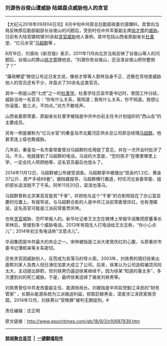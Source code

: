 ### 刘源告谷俊山遭威胁 陆媒盘点威胁他人的贪官
------------------------

<p>【大纪元2018年09月04日讯】8月中旬中共原总后勤部政委刘源爆料，其曾向当局反映原后勤部副部长谷俊山的问题后，受到时任中共军委副主席<a href="http://www.epochtimes.com/gb/tag/%E5%BE%90%E6%89%8D%E5%8E%9A.html">徐才厚</a>的<a href="http://www.epochtimes.com/gb/tag/%E5%A8%81%E8%83%81.html">威胁</a>。日前有大陆官媒梳理30余起<a href="http://www.epochtimes.com/gb/tag/%E8%B4%AA%E5%AE%98.html">贪官</a><a href="http://www.epochtimes.com/gb/tag/%E5%A8%81%E8%83%81.html">威胁</a>他人事例，其中包括山西省原副省长<a href="http://www.epochtimes.com/gb/tag/%E6%9D%9C%E5%96%84%E5%AD%A6.html">杜善学</a>、“亿元水官”<a href="http://www.epochtimes.com/gb/tag/%E9%A9%AC%E8%B6%85%E7%BE%A4.html">马超群</a>等 。</p>
<p>8月18日，刘源向《新京报》表示，2011年11月向北京当局反映了谷俊山等人的问题后，谷俊山的靠山<a href="http://www.epochtimes.com/gb/tag/%E5%BE%90%E6%89%8D%E5%8E%9A.html">徐才厚</a>跟他说，“刘源你告谷俊山，还没准谷俊山把你整倒了？”</p>
<p>“廉政瞭望”微信公号近日发文说，像徐才厚等人那样自身不正、还敢在背地里威胁他人的官员还有不少，并盘点了30余名这类官员。</p>
<p>其中一例是山西“七虎”之一的<a href="http://www.epochtimes.com/gb/tag/%E6%9D%9C%E5%96%84%E5%AD%A6.html">杜善学</a>。杜善学任吕梁市委书记时，曾因工作分歧，威胁当地一名官员：“你有什么关系，我知道；我有什么关系，你不知道。我想让你滚蛋，能三点，不四点。”对方不敢吱声。</p>
<p>山西省委原常委、原副省长杜善学被指是中共中办前主任令计划组织的“西山会”的主要成员。</p>
<p>另有一例是被称为“亿元水官”的秦皇岛市北戴河区供水总公司原总经理<a href="http://www.epochtimes.com/gb/tag/%E9%A9%AC%E8%B6%85%E7%BE%A4.html">马超群</a>。他甚至连上级也敢威胁。</p>
<p>几年前，秦皇岛一名市委常委曾对马超群的任用提了意见，并在一次开会时批评了马。不久，他就接到了马超群的电话。马说的大意是，“您的孩子”在哪里哪里上学，一定会托人照顾她等，这名官员最后也低头了。</p>
<p>2014年11月12日，马超群被公布接受调查。马超群家中被搜出“现金约1.2亿、黄金37公斤、房产手续68套”。据陆媒报导，马超群横行霸道，时任河北省委常委、组织部长梁滨脱不了干系。同年11月20日，梁滨也落马。</p>
<p>马超群曾称北京某高官是其“干爹”，并把他与这个“干爹”的合影照挂在了办公室显要的位置上。有报导说，与马超群合影的人是中共江派前常委曾庆红。也有港媒说，这名高官可能是江派前常委贾庆林。</p>
<p>也有<a href="http://www.epochtimes.com/gb/tag/%E8%B4%AA%E5%AE%98.html">贪官</a>威胁、恐吓举报人的。新华社记者王文志在微博上举报华润集团原董事长宋林后，曾接到多个威胁电话。2013年有陌生人打电话给王文志称，“你小心点儿”；2014年初又有电话称“注意点儿”。</p>
<p>华润集团是中共最大的央企之一。宋林被指是江派大佬曾庆红的心腹，与原重庆市委书记薄熙来等关系密切。</p>
<p>还有贪官因威胁别人，反而成为其落马的导火索。2003年，刘铁男的情妇徐某出面帮刘家人及商人倪日涛在加拿大成立了公司。后来，徐某认为公司造假骗贷风险太大，主动提出辞职，但刘铁男仍逼迫徐某继续干。因为徐某“知道的事太多”，多次遭到刘的死亡威胁。于是，最终徐某选择了揭发刘铁男等。</p>
<p>刘铁男曾任中共发改委副主任、能源局局长。刘被指是中共前党魁江泽民的“财务管家” ，长期从能源系统为江派输送利益，掠取巨额黑金，深度涉江泽民家族贪腐。2014年12月，刘铁男以“受贿罪”被判无期徒刑。#</p>
<p>责任编辑：庄正明</p>

原文链接：http://www.epochtimes.com/gb/18/9/3/n10687839.htm


------------------------
#### [禁闻聚合首页](https://github.com/gfw-breaker/banned-news/blob/master/README.md) &nbsp;|&nbsp;  [一键翻墙软件](https://github.com/gfw-breaker/nogfw/blob/master/README.md)